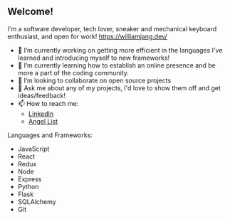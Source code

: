 ## Welcome!

I'm a software developer, tech lover, sneaker and mechanical keyboard enthusiast, and open for work!
https://williamjang.dev/

* 🔭 I’m currently working on getting more efficient in the languages I've learned and introducing myself to new frameworks!
* 🌱 I’m currently learning how to establish an online presence and be more a part of the coding community.
* 👯 I’m looking to collaborate on open source projects
* 💬 Ask me about any of my projects, I'd love to show them off and get ideas/feedback!
* 📫 How to reach me: 
  * [LinkedIn](https://www.linkedin.com/in/william-h-jang/)
  * [Angel List](https://angel.co/u/william-jang-1)

Languages and Frameworks:
* JavaScript
* React
* Redux
* Node
* Express
* Python
* Flask
* SQLAlchemy
* Git
